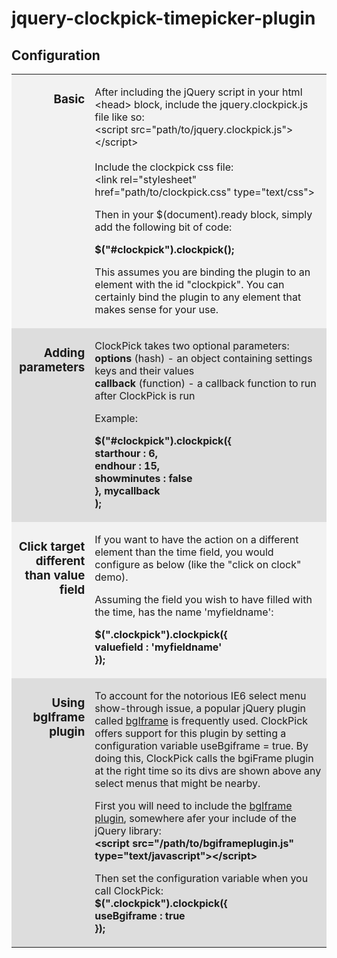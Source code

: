 jquery-clockpick-timepicker-plugin
==================================

<h2>Configuration</h2>
<table width="640" border="0" cellpadding="6" cellspacing="1">
<tr bgcolor="#f2f2f2">
<td align="right" valign="top"><h3>Basic</h3></td>
<td><p>After including the jQuery script in your html &lt;head&gt; block, include the jquery.clockpick.js file like so:<br>
&lt;script src=&quot;path/to/jquery.clockpick.js&quot;&gt;&lt;/script&gt;<br>
<br>
Include the clockpick css file:<br>
&lt;link rel=&quot;stylesheet&quot; href=&quot;path/to/clockpick.css&quot; type=&quot;text/css&quot;&gt;</p>
<p>Then in your $(document).ready block, simply add the following bit of code:</p>
<p><strong>$(&quot;#clockpick&quot;).clockpick();</strong></p>
<p>This assumes you are binding the plugin to an element with the id &quot;clockpick&quot;. You can certainly bind the plugin to any element that makes sense for your use. </p></td>
</tr>
<tr bgcolor="#dddddd">
<td align="right" valign="top" bgcolor="#dddddd"><h3>Adding parameters</h3></td>
<td><p>ClockPick takes two optional parameters:<br>
<strong>options</strong> (hash) - an object containing settings keys and their values<br>
<strong>callback</strong> (function) - a callback function to run after ClockPick is run</p>
<p>Example:</p>
<p><strong>$(&quot;#clockpick&quot;).clockpick({<br>
starthour : 6,<br>
endhour : 15,<br>
showminutes : false<br>
}, mycallback<br>
);
</strong><br>
</p></td>
</tr>
<tr bgcolor="#f2f2f2">
<td align="right" valign="top"><h3>Click target different <br>
than value field </h3></td>
<td><p>If you want to have the action on a different element than the time field, you would configure as below (like the &quot;click on clock&quot; demo).</p>
<p>Assuming the field you wish to have filled with the time, has the name 'myfieldname':</p>
<p><strong>$(&quot;.clockpick&quot;).clockpick({<br>
valuefield : 'myfieldname' <br>
});
</strong><br>
</p></td>
</tr>
<tr bgcolor="#dddddd">
<td align="right" valign="top"><h3>Using bgIframe plugin </h3></td>
<td><p>To account for the notorious IE6 select menu show-through issue, a popular jQuery plugin called <a href="http://jquery.com/plugins/files/bgiframe-2.1.zip">bgIframe</a> is frequently used. ClockPick offers support for this plugin by setting a configuration variable useBgiframe = true. By doing this, ClockPick calls the bgiFrame plugin at the right time so its divs are shown above any select menus that might be nearby.</p>
<p>First you will need to include the <a href="http://jquery.com/plugins/files/bgiframe-2.1.zip">bgIframe plugin</a>, somewhere afer your include of the jQuery library: <br>
<strong>&lt;script src=&quot;/path/to/bgiframeplugin.js&quot; type=&quot;text/javascript&quot;&gt;&lt;/script&gt; </strong></p>
<p>Then set the configuration variable when you call ClockPick:<strong><br>
$(&quot;.clockpick&quot;).clockpick({<br>
useBgiframe : true <br>
}); </strong> </p></td>
</tr>
</table>
<br>
<br>
